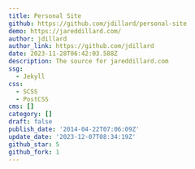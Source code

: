 ```yaml
---
title: Personal Site
github: https://github.com/jdillard/personal-site
demo: https://jareddillard.com/
author: jdillard
author_link: https://github.com/jdillard
date: 2023-11-28T06:42:03.588Z
description: The source for jareddillard.com
ssg:
  - Jekyll
css:
  - SCSS
  - PostCSS
cms: []
category: []
draft: false
publish_date: '2014-04-22T07:06:09Z'
update_date: '2023-12-07T08:34:19Z'
github_star: 5
github_fork: 1
---
```

